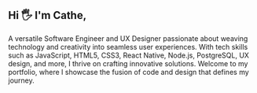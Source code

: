## Hi 🖐 I'm Cathe, 

A versatile Software Engineer and UX Designer passionate about weaving technology and creativity into seamless user experiences. With tech skills such as JavaScript, HTML5, CSS3, React Native, Node.js, PostgreSQL, UX design, and more, I thrive on crafting innovative solutions. Welcome to my portfolio, where I showcase the fusion of code and design that defines my journey.
